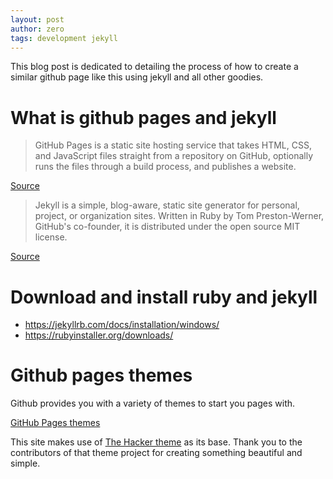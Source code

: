 ```yaml
---
layout: post
author: zero
tags: development jekyll
---
```


This blog post is dedicated to detailing the process of how to create a similar github page like this using jekyll and all other goodies.

# What is github pages and jekyll

> GitHub Pages is a static site hosting service that takes HTML, CSS, and JavaScript files straight from a repository on GitHub, optionally runs the files through a build process, and publishes a website.

[Source](https://docs.github.com/en/github/working-with-github-pages/about-github-pages#about-github-pages)

> Jekyll is a simple, blog-aware, static site generator for personal, project, or organization sites. Written in Ruby by Tom Preston-Werner, GitHub's co-founder, it is distributed under the open source MIT license.

[Source](https://en.wikipedia.org/wiki/Jekyll_(software))

# Download and install ruby and jekyll

* https://jekyllrb.com/docs/installation/windows/
* https://rubyinstaller.org/downloads/

# Github pages themes

Github provides you with a variety of themes to start you pages with.

[GitHub Pages themes](https://github.com/pages-themes)

This site makes use of [The Hacker theme](https://github.com/pages-themes/hacker) as its base. Thank you to the contributors of that theme project for creating something beautiful and simple.
